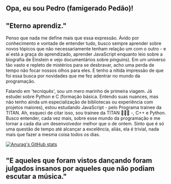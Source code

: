 ## Opa, eu sou Pedro (famigerado Pedão)!

## "Eterno aprendiz."
Penso que nada me define mais que essa expressão. Ávido por conhecimento e vontade de entender tudo, busco sempre aprender sobre novos tópicos que não necessariamente tenham relação um com o outro - e aí está a graça do aprendizado, aprender JavaScript enquanto leio sobre a biografia de Einstein e vejo documentários sobre pinguins). Em um universo tão vasto e repleto de mistérios para se desbravar, acho uma perda de tempo não focar nossos olhos para eles. E tenho a nítida impressão de que foi essa busca por novidades que me fez adentrar no mundo da programação. 

Falando em 'tecniquês', sou um mero marinho de primeira viagem. Já estudei sobre Python e C (formação básica. Entendo suas nuances, mas não tenho ainda um especialização de bibliotecas ou experiência com projetos maiores), estou estudando JavaScript - pelo Programa trainee da TITAN. Ah, esqueci de citar isso, sou trainee da TITAN 🥱🤫😜 -, C++ e Python. Busco entender, cada vez mais, sobre esse mundo da programação e me tornar a cada dia um desenvolvedor melhor que o de ontem. Sinto que é só uma questão de tempo até alcançar a excelência, aliás, ela é trivial, nada mais que fazer a mesma coisa todos os dias.

[![Anurag's GitHub stats](https://github-readme-stats.vercel.app/api?username=pedrohpmsdev)](https://github.com/anuraghazra/github-readme-stats)


## "E aqueles que foram vistos dançando foram julgados insanos por aqueles que não podiam escutar a música."
